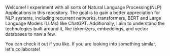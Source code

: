 Welcome! I experiment with all sorts of Natural Language Processing(NLP) Applications in this repository. The goal is to gain a better appreciation for NLP systems, including recurrent networks, transformers, BERT and Large Language Models (LLMs)
like ChatGPT. Additionally, I aim to understand the technologies built around it, like tokenizers, embeddings, and vector databases to naw a few.

You can check it out if you like. If you are looking into something similar, let's collaborate!
